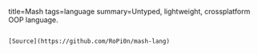 title=Mash
tags=language
summary=Untyped, lightweight, crossplatform OOP language.
~~~~~~

[Source](https://github.com/RoPi0n/mash-lang)

